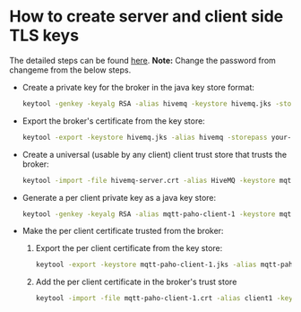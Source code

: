# How to create server and client side TLS keys

The detailed steps can be found [here](https://www.hivemq.com/docs/4.2/hivemq/howtos.html).
**Note:** Change the password from changeme from the below steps.

- Create a private key for the broker in the java key store format:
    ```bash
    keytool -genkey -keyalg RSA -alias hivemq -keystore hivemq.jks -storepass changeme -validity 360 -keysize 2048
    ```

- Export the broker's certificate from the key store:
    ```bash
    keytool -export -keystore hivemq.jks -alias hivemq -storepass your-keystore-password -file hivemq-server.crt
    ```

- Create a universal (usable by any client) client trust store that trusts the broker:
    ```bash
    keytool -import -file hivemq-server.crt -alias HiveMQ -keystore mqtt-client-trust-store.jks -storepass changeme
    ```

- Generate a per client private key as a java key store:
    ```bash
    keytool -genkey -keyalg RSA -alias mqtt-paho-client-1 -keystore mqtt-paho-client-1.jks -storepass changeme -validity 360 -keysize 4096
    ```

- Make the per client certificate trusted from the broker:
    1. Export the per client certificate from the key store:
        ```bash
        keytool -export -keystore mqtt-paho-client-1.jks -alias mqtt-paho-client-1 -storepass your-client-keystore-password -file mqtt-paho-client-1.crt
        ```
   2. Add the per client certificate in the broker's trust store
        ```bash
        keytool -import -file mqtt-paho-client-1.crt -alias client1 -keystore hivemq-trust-store.jks -storepass changeme
        ```

